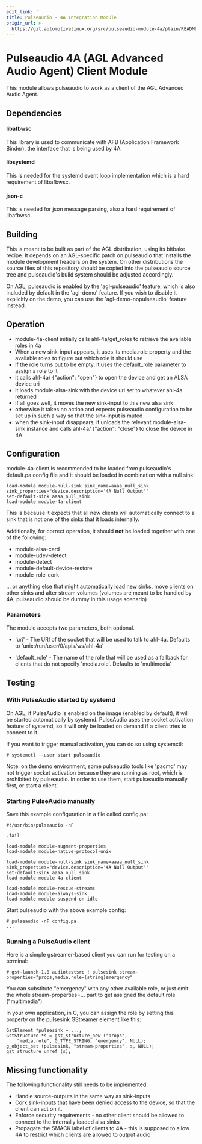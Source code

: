 ```yaml
---
edit_link: ''
title: Pulseaudio - 4A Integration Module
origin_url: >-
  https://git.automotivelinux.org/src/pulseaudio-module-4a/plain/README.md?h=halibut
---
```


<!-- WARNING: This file is generated by fetch_docs.js using /home/boron/Documents/AGL/docs-webtemplate/site/_data/tocs/apis_services/halibut/pulseaudio-module-4a-developer-guides-api-services-book.yml -->

# Pulseaudio 4A (AGL Advanced Audio Agent) Client Module

This module allows pulseaudio to work as a client of the AGL Advanced Audio Agent.

## Dependencies

#### libafbwsc
This library is used to communicate with AFB (Application Framework Binder),
the interface that is being used by 4A.

#### libsystemd
This is needed for the systemd event loop implementation which is a hard
requirement of libafbwsc.

#### json-c
This is needed for json message parsing, also a hard requirement of libafbwsc.

## Building

This is meant to be built as part of the AGL distribution, using its bitbake
recipe. It depends on an AGL-specific patch on pulseaudio that installs the
module development headers on the system. On other distributions the source
files of this repository should be copied into the pulseaudio source tree
and pulseaudio's build system should be adjusted accordingly.

On AGL, pulseaudio is enabled by the 'agl-pulseaudio' feature, which is also
included by default in the 'agl-demo' feature. If you wish to disable it
explicitly on the demo, you can use the 'agl-demo-nopulseaudio' feature instead.

## Operation

* module-4a-client initially calls ahl-4a/get_roles to retrieve the available
roles in 4a
* When a new sink-input appears, it uses its media.role property and the
available roles to figure out which role it should use
* if the role turns out to be empty, it uses the default_role parameter to
assign a role to it
* it calls ahl-4a/<role> {"action": "open"} to open the device and get an ALSA
device uri
* it loads module-alsa-sink with the device uri set to whatever ahl-4a returned
* if all goes well, it moves the new sink-input to this new alsa sink
* otherwise it takes no action and expects pulseaudio configuration to be set
up in such a way so that the sink-input is muted
* when the sink-input disappears, it unloads the relevant module-alsa-sink
instance and calls ahl-4a/<role> {"action": "close"} to close the device in 4A

## Configuration

module-4a-client is recommended to be loaded from pulseaudio's default.pa config
file and it should be loaded in combination with a null sink:

```
load-module module-null-sink sink_name=aaaa_null_sink sink_properties="device.description='4A Null Output'"
set-default-sink aaaa_null_sink
load-module module-4a-client
```

This is because it expects that all new clients will automatically connect
to a sink that is not one of the sinks that it loads internally.

Additionally, for correct operation, it should **not** be loaded together
with one of the following:

* module-alsa-card
* module-udev-detect
* module-detect
* module-default-device-restore
* module-role-cork

... or anything else that might automatically load new sinks, move
clients on other sinks and alter stream volumes (volumes are meant to
be handled by 4A, pulseaudio should be dummy in this usage scenario)

### Parameters

The module accepts two parameters, both optional.

* 'uri' - The URI of the socket that will be used to talk to ahl-4a.
Defaults to 'unix:/run/user/0/apis/ws/ahl-4a'

* 'default_role' - The name of the role that will be used as a fallback for
clients that do not specify 'media.role'. Defaults to 'multimedia'

## Testing

### With PulseAudio started by systemd

On AGL, if PulseAudio is enabled on the image (enabled by default), it will be
started automatically by systemd. PulseAudio uses the socket activation feature
of systemd, so it will only be loaded on demand if a client tries to connect to
it.

If you want to trigger manual activation, you can do so using systemctl:
```
# systemctl --user start pulseaudio
```

Note: on the demo environment, some pulseaudio tools like 'pacmd' may
not trigger socket activation because they are running as root, which is
prohibited by pulseaudio. In order to use them, start pulseaudio manually first,
or start a client.

### Starting PulseAudio manually

Save this example configuration in a file called config.pa:
```
#!/usr/bin/pulseaudio -nF

.fail

load-module module-augment-properties
load-module module-native-protocol-unix

load-module module-null-sink sink_name=aaaa_null_sink sink_properties="device.description='4A Null Output'"
set-default-sink aaaa_null_sink
load-module module-4a-client

load-module module-rescue-streams
load-module module-always-sink
load-module module-suspend-on-idle
```

Start pulseaudio with the above example config:
```
# pulseaudio -nF config.pa
...
```

### Running a PulseAudio client

Here is a simple gstreamer-based client you can run for testing on a terminal:
```
# gst-launch-1.0 audiotestsrc ! pulsesink stream-properties="props,media.role=(string)emergency"
```

You can substitute "emergency" with any other available role, or just omit the
whole stream-properties=... part to get assigned the default role ("multimedia")

In your own application, in C, you can assign the role by setting this
property on the pulsesink GStreamer element like this:

```
GstElement *pulsesink = ...;
GstStructure *s = gst_structure_new ("props",
    "media.role", G_TYPE_STRING, "emergency", NULL);
g_object_set (pulsesink, "stream-properties", s, NULL);
gst_structure_unref (s);
```

## Missing functionality

The following functionality still needs to be implemented:

* Handle source-outputs in the same way as sink-inputs
* Cork sink-inputs that have been denied access to the device, so that the
client can act on it.
* Enforce security requirements - no other client should be allowed to
connect to the internally loaded alsa sinks
* Propagate the SMACK label of clients to 4A - this is supposed to allow 4A
to restrict which clients are allowed to output audio
